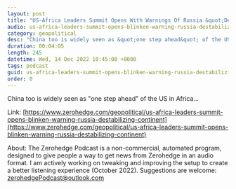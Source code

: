 ```yaml
---
layout: post
title: "US-Africa Leaders Summit Opens With Warnings Of Russia &quot;Destabilizing&quot; Continent"
audio: us-africa-leaders-summit-opens-blinken-warning-russia-destabilizing-continent-0
category: geopolitical
desc: "China too is widely seen as &quot;one step ahead&quot; of the US in Africa..."
duration: 00:04:05
length: 245
datetime: Wed, 14 Dec 2022 10:45:00 +0000
tags: podcast
guid: us-africa-leaders-summit-opens-blinken-warning-russia-destabilizing-continent-0
order: 0
---
```

China too is widely seen as &quot;one step ahead&quot; of the US in Africa...

Link: [https://www.zerohedge.com/geopolitical/us-africa-leaders-summit-opens-blinken-warning-russia-destabilizing-continent](https://www.zerohedge.com/geopolitical/us-africa-leaders-summit-opens-blinken-warning-russia-destabilizing-continent)

About: The Zerohedge Podcast is a non-commercial, automated program, designed to give people a way to get news from Zerohedge in an audio format.  I am actively working on tweaking and improving the setup to create a better listening experience (October 2022).  Suggestions are welcome: [zerohedgePodcast@outlook.com](mailto:zerohedgePodcast@outlook.com)